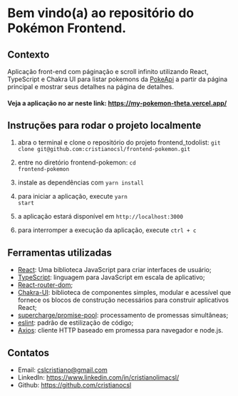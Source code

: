 
# Bem vindo(a) ao repositório do Pokémon Frontend.

## Contexto

Aplicação front-end com páginação e scroll infinito utilizando React, TypeScript e Chakra UI para listar pokemons da [PokeApi](https://pokeapi.co/) a partir da página principal e mostrar seus detalhes na página de detalhes.

#### Veja a aplicação no ar neste link: https://my-pokemon-theta.vercel.app/

## Instruções para rodar o projeto localmente

1. abra o terminal e clone o repositório do projeto frontend_todolist:
`git clone git@github.com:cristianocsl/frontend-pokemon.git`

2. entre no diretório frontend-pokemon:
<code>cd frontend-pokemon</code>

3. instale as dependências com <code>yarn install</code>

4. para iniciar a aplicação, execute <code>yarn start</code>

5. a aplicação estará disponível em `http://localhost:3000`

6. para interromper a execução da aplicação, execute `ctrl + c`

## Ferramentas utilizadas

- [React](https://pt-br.reactjs.org/): Uma biblioteca JavaScript para criar interfaces de usuário;
- [TypeScript](https://yarnpkg.com/package/typescript): linguagem para JavaScript em escala de aplicativo;
- [React-router-dom](https://yarnpkg.com/package/react-router-dom);
- [Chakra-UI](https://chakra-ui.com/): biblioteca de componentes simples, modular e acessível que fornece os blocos de construção necessários para construir aplicativos React;
- [supercharge/promise-pool](https://yarnpkg.com/package/@supercharge/promise-pool): processamento de promessas simultâneas;
- [eslint](https://www.npmjs.com/package/eslint): padrão de estilização de código;
- [Axios](https://yarnpkg.com/package/axios): cliente HTTP baseado em promessa para navegador e node.js.

## Contatos

- Email: cslcristiano@gmail.com
- LinkedIn: https://www.linkedin.com/in/cristianolimacsl/
- Github: https://github.com/cristianocsl




